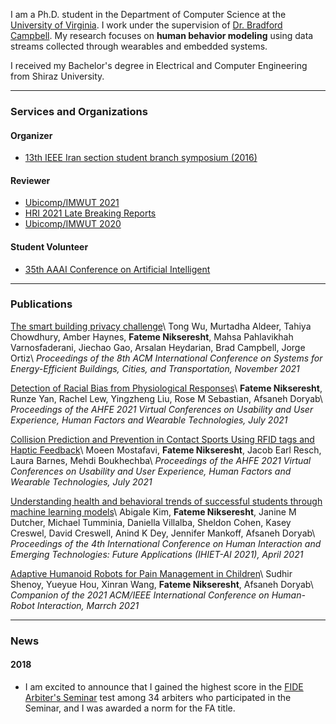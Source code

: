I am a Ph.D. student in the Department of Computer Science at the [University of Virginia](https://engineering.virginia.edu/departments/computer-science). I work under the supervision of [Dr. Bradford Campbell](http://www.cs.virginia.edu/~bjc8c/). My research focuses on **human behavior modeling** using data streams collected through wearables and embedded systems. 

I received my Bachelor's degree in Electrical and Computer Engineering from Shiraz University.


---

### Services and Organizations

#### Organizer 
* [13th IEEE Iran section student branch symposium (2016)](https://www.ieee.org.ir/events/student-branch-events/13th-general-meeting-ieee-student-branches)


#### Reviewer
* [Ubicomp/IMWUT 2021](https://www.ubicomp.org/ubicomp2021/)
* [HRI 2021 Late Breaking Reports](https://humanrobotinteraction.org/2021/late-breaking-reports/)
* [Ubicomp/IMWUT 2020](https://ubicomp.org/ubicomp2020/)


#### Student Volunteer

* [35th AAAI Conference on Artificial Intelligent](https://aaai.org/Conferences/AAAI-21)

--- 

### Publications

[The smart building privacy challenge](https://dl.acm.org/doi/abs/10.1145/3486611.3492234)\\
Tong Wu, Murtadha Aldeer, Tahiya Chowdhury, Amber Haynes, **Fateme Nikseresht**, Mahsa Pahlavikhah Varnosfaderani, Jiechao Gao, Arsalan Heydarian, Brad Campbell, Jorge Ortiz\\
_Proceedings of the 8th ACM International Conference on Systems for Energy-Efficient Buildings, Cities, and Transportation, November 2021_


[Detection of Racial Bias from Physiological Responses](https://link.springer.com/chapter/10.1007/978-3-030-80091-8_8)\\
**Fateme Nikseresht**, Runze Yan, Rachel Lew, Yingzheng Liu, Rose M Sebastian, Afsaneh Doryab\\
_Proceedings of the AHFE 2021 Virtual Conferences on Usability and User Experience, Human Factors and Wearable Technologies, July 2021_


[Collision Prediction and Prevention in Contact Sports Using RFID tags and Haptic Feedback](https://link.springer.com/chapter/10.1007/978-3-030-80091-8_47)\\
Moeen Mostafavi, **Fateme Nikseresht**, Jacob Earl Resch, Laura Barnes, Mehdi Boukhechba\\
_Proceedings of the AHFE 2021 Virtual Conferences on Usability and User Experience, Human Factors and Wearable Technologies, July 2021_


[Understanding health and behavioral trends of successful students through machine learning models](https://link.springer.com/chapter/10.1007/978-3-030-74009-2_66)\\
Abigale Kim, **Fateme Nikseresht**, Janine M Dutcher, Michael Tumminia, Daniella Villalba, Sheldon Cohen, Kasey Creswel, David Creswell, Anind K Dey, Jennifer Mankoff, Afsaneh Doryab\\
_Proceedings of the 4th International Conference on Human Interaction and Emerging Technologies: Future Applications (IHIET-AI 2021), April 2021_


[Adaptive Humanoid Robots for Pain Management in Children](https://dl.acm.org/doi/abs/10.1145/3434074.3447224)\\
Sudhir Shenoy, Yueyue Hou, Xinran Wang, **Fateme Nikseresht**, Afsaneh Doryab\\
_Companion of the 2021 ACM/IEEE International Conference on Human-Robot Interaction, Marrch 2021_

---

### News

#### 2018
* I am excited to announce that I gained the highest score in the [FIDE Arbiter's Seminar](https://arbiters.fide.com/news/2555) test among 34 arbiters who participated in the Seminar, and I was awarded a norm for the FA title.

<!-- ![Image of Fateme]() -->


